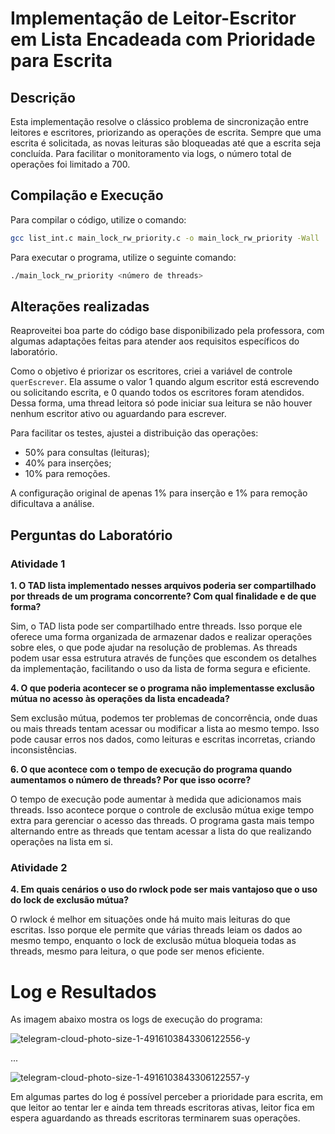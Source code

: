 # Implementação de Leitor-Escritor em Lista Encadeada com Prioridade para Escrita

## Descrição

Esta implementação resolve o clássico problema de sincronização entre leitores e escritores, priorizando as operações de escrita. Sempre que uma escrita é solicitada, as novas leituras são bloqueadas até que a escrita seja concluída. Para facilitar o monitoramento via logs, o número total de operações foi limitado a 700.

## Compilação e Execução

Para compilar o código, utilize o comando:

```bash
gcc list_int.c main_lock_rw_priority.c -o main_lock_rw_priority -Wall
```

Para executar o programa, utilize o seguinte comando:

```bash
./main_lock_rw_priority <número de threads>
```

## Alterações realizadas

Reaproveitei boa parte do código base disponibilizado pela professora, com algumas adaptações feitas para atender aos requisitos específicos do laboratório.

Como o objetivo é priorizar os escritores, criei a variável de controle `querEscrever`. Ela assume o valor 1 quando algum escritor está escrevendo ou solicitando escrita, e 0 quando todos os escritores foram atendidos. Dessa forma, uma thread leitora só pode iniciar sua leitura se não houver nenhum escritor ativo ou aguardando para escrever.

Para facilitar os testes, ajustei a distribuição das operações:

* 50% para consultas (leituras);
* 40% para inserções;
* 10% para remoções.

A configuração original de apenas 1% para inserção e 1% para remoção dificultava a análise.


## Perguntas do Laboratório

### **Atividade 1**

**1. O TAD lista implementado nesses arquivos poderia ser compartilhado por threads de um programa concorrente? Com qual finalidade e de que forma?**

Sim, o TAD lista pode ser compartilhado entre threads. Isso porque ele oferece uma forma organizada de armazenar dados e realizar operações sobre eles, o que pode ajudar na resolução de problemas. As threads podem usar essa estrutura através de funções que escondem os detalhes da implementação, facilitando o uso da lista de forma segura e eficiente.

**4. O que poderia acontecer se o programa não implementasse exclusão mútua no
acesso às operações da lista encadeada?**

Sem exclusão mútua, podemos ter problemas de concorrência, onde duas ou mais threads tentam acessar ou modificar a lista ao mesmo tempo. Isso pode causar erros nos dados, como leituras e escritas incorretas, criando inconsistências.

**6. O que acontece com o tempo de execução do programa quando aumentamos o
número de threads? Por que isso ocorre?**

O tempo de execução pode aumentar à medida que adicionamos mais threads. Isso acontece porque o controle de exclusão mútua exige tempo extra para gerenciar o acesso das threads. O programa gasta mais tempo alternando entre as threads que tentam acessar a lista do que realizando operações na lista em si.

### **Atividade 2**

**4. Em quais cenários o uso do rwlock pode ser mais vantajoso que o uso do lock de
exclusão mútua?**

O rwlock é melhor em situações onde há muito mais leituras do que escritas. Isso porque ele permite que várias threads leiam os dados ao mesmo tempo, enquanto o lock de exclusão mútua bloqueia todas as threads, mesmo para leitura, o que pode ser menos eficiente.

# Log e Resultados

As imagem abaixo mostra os logs de execução do programa:

![telegram-cloud-photo-size-1-4916103843306122556-y](https://github.com/user-attachments/assets/fb69671e-97c2-4fd1-98a1-cad617ac5ccd)

...

![telegram-cloud-photo-size-1-4916103843306122557-y](https://github.com/user-attachments/assets/9e4cbbc1-39d0-46df-b0a9-dc7ae0c98b3e)

Em algumas partes do log é possível perceber a prioridade para escrita, em que leitor ao tentar ler e ainda tem threads escritoras ativas, leitor fica em espera aguardando as threads escritoras terminarem suas operações.
